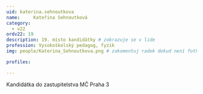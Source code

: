 ```yaml
---
uid: katerina.sehnoutkova
name:     Kateřina Sehnoutková
category:
  - v22
ordv22: 19
description: 19. místo kandidátky # zobrazuje se v lide
profession: Vysokoškolský pedagog, fyzik
img: people/Katerina_Sehnoutkova.png # zakomentuj radek dokud není fotka

profiles:

---
```

Kandidátka do zastupitelstva MČ Praha 3
